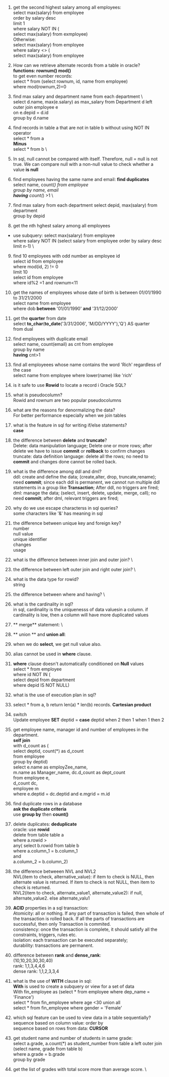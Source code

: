 1. get the second highest salary among all employees: \
select max(salary) from employee \
order by salary desc \
limit 1  \
where salary NOT IN ( \
select max(salary) from exmployee) \
Otherwise: \
select max(salary) from employee \
where salary <> ( \
select max(salary) from employee

2. How can we retrieve alternate records from a table in oracle? \
**functions: rownum()  mod()** \
to get even number records: \
select * from (select rownum, id, name from employee) \
where mod(rownum,2)=0

3. find max salary and department name from each department \  
select d.name, max(e.salary) as max_salary from Department d left outer join employee e \
on e.depid = d.id \
group by d.name

4. find records in table a that are not in table b without using NOT IN operator \
select * from a \
**Minus** \
select * from b \

5. In sql, null cannot be compared with itself. Therefore, null =  null is not true. We can compare null with a 
non-null value to check whether a value **is null**

6. find employees having the same name and email: **find duplicates**  
select name, count(*) from employee \
group by name, email \
**having** count(*) >1 \

7. find max salary from each department
select depid, max(salary) from department \
group by depid

8. get the nth hghest salary among all employees
* use subquery: 
select max(salary) from employee \
where salary NOT IN (select salary from employee order by salary desc limit n-1) \

9. find 10 employees with odd number as employee id \
select id from employee \
where mod(id, 2) != 0 \
limit 10 \
select id from employee \
where id%2 =1 and rownum<11

10. get the names of employees whose date of birth is between 01/01/1990 to 31/21/2000 \
select name from employee \
where dob **between** '01/01/1990' **and** '31/12/2000'

11. get the **quarter** from date \
select **to_char**(**to_date**('3/31/2006', 'M/DD/YYYY'),'Q') AS quarter \
from dual

12. find employees with duplicate email \
select name, count(email) as cnt from employee \
group by name \
**having** cnt>1

13.  find all employeees whose name contains the word 'Rich' regardless of the case \
select name from employee
where lower(name) like 'rich'

14. is it safe to use **Rowid** to locate a record i Oracle SQL?

15. what is pseudocolumn? \
Rowid and rownum are two popular pseudocolumns

16. what are the reasons for denormalizing the data? \
For better performance especially when we join tables

17. what is the feature in sql for writing if/else statements? \
**case**

18. the difference between **delete** and **truncate**? \
Delete: data manipulation language; Delete one or more rows; after delete we have to issue **commit** or **rollback** to confirm changes
truncate: data definition language: delete all the rows; no need to **commit** and changes done cannot be rolled back.

19. what is the difference among ddl and dml? \
ddl: create and define the data; (create,alter, drop, truncate,rename); need **commit**; since each ddl is permanent, we cannot run multiple ddl statements in a group like **Transaction**; After ddl, no triggers are fired; 
dml: manage the data; (select,  insert, delete, update, merge, call); no need **commit**; after dml, relevant triggers are fired;

20. why do we use escape characterss in sql queries? \
some characters like '&' has meaning in sql

21. the difference between unique key and foreign key? \
number \
null value \
unique identifier \
changes \
usage 

22. what is the difference between inner join and outer join? \
23. the difference between left outer join and right outer join? \
24. what is the data type for rowid? \
string 

25. the difference between where and having? \
26. what is the cardinality in sql? \
in sql, cardinality is the uniquenesss of data valuesin a column. if cardinality is low, then a column will have more duplicated values

27.  ** merge** statement: \
28. ** union ** and **union all**:

29. when we do **select**, we get null value also.

30. alias cannot be used in **where** clause.

31. **where** clause doesn't automatically conditioned on **Null** values \
select * from employee \
where id NOT IN ( \
select depid from department \
where depid IS NOT NULL)
 
32. what is the use of execution plan in sql?

33. select * from a, b return len(a) * len(b) records. **Cartesian product**

34. switch \
Update employee **SET** deptid = **case** deptid when 2 then 1 when 1 then 2

35. get employee name, manager id and number of employees in the department. \
**self join** \
with d_count as ( \
select deptid, count(*) as d_count \
from employee \
group by deptid) \
select e.name as employZee_name, \
m.name as Manager_name, dc.d_count as dept_count \
from employee e, \
d_count dc, \
employee m \
where e.deptid = dc.deptid and e.mgrid = m.id

36. find duplicate rows in a database \
**ask the duplicate criteria** \
use **group by** then **count()**

37. delete duplicates: **deduplicate**\
oracle: use **rowid** \
delete from table table a\
where a.rowid > \
any( select b.rowid from table b \
where a.column_1 = b.column_1 \
and \
a.column_2 = b.column_2) 

38.  the difference betweeen NVL and NVL2 \
NVL(item to check, alternative_value): if item to check is NULL, then alternate value is returned. If item to check is not NULL, then item to check is returned. \
NVL2(item to check, alternate_value1, alternate_value2): if null, alternate_value2. else alternate_valu1

39. **ACID** properties in a sql transaction: \
Atomicity: all or nothing. If any part of transaction is failed, then whole of the transaction is rolled back. If all the parts of transactions are successful, then only Transaction is commited. \
consistency: once the transaction is complete, it should satisfy all the constraints, triggers, rules etc. \
isolation: each transaction can be executed separately; \
durability: transactions are permanent.

40. difference between **rank** and **dense_rank**: \
(10,10,20,30,30,40) \
rank: 1,1,3,4,4,6 \
dense rank: 1,1,2,3,3,4

41. what is the use of **WITH** clause in sql: \
**With** is used to create a subquery or view for a set of data \
With fin_employee as (select * from employee where dep_name = 'Finance') \
select * from fin_employee where age <30 union all \
select * from fin_employee where gender = 'Female'

42. which sql feature can be used to view data in a table sequentially?
sequence based on column value: order by \
sequence based on rows from data: **CURSOR**

43. get student name and number of students in same grade: \
select a.grade, a.count(*) as student_number from table a left outer join (select name, grade from table b) \
where a.grade = b.grade \
group by grade

44. get the list of grades with total score more than average score. \

 


